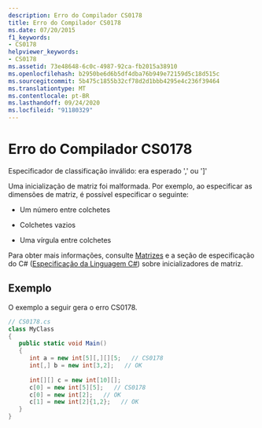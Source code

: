```yaml
---
description: Erro do Compilador CS0178
title: Erro do Compilador CS0178
ms.date: 07/20/2015
f1_keywords:
- CS0178
helpviewer_keywords:
- CS0178
ms.assetid: 73e48648-6c0c-4987-92ca-fb2015a38910
ms.openlocfilehash: b2950be6d6b5df4dba76b949e72159d5c18d515c
ms.sourcegitcommit: 5b475c1855b32cf78d2d1bbb4295e4c236f39464
ms.translationtype: MT
ms.contentlocale: pt-BR
ms.lasthandoff: 09/24/2020
ms.locfileid: "91180329"
---
```

# <a name="compiler-error-cs0178"></a>Erro do Compilador CS0178

Especificador de classificação inválido: era esperado ',' ou ']'  
  
 Uma inicialização de matriz foi malformada. Por exemplo, ao especificar as dimensões de matriz, é possível especificar o seguinte:  
  
- Um número entre colchetes  
  
- Colchetes vazios  
  
- Uma vírgula entre colchetes  
  
 Para obter mais informações, consulte [Matrizes](../../programming-guide/arrays/index.md) e a seção de especificação do C# ([Especificação da Linguagem C#](~/_csharplang/spec/arrays.md#array-initializers)) sobre inicializadores de matriz.  
  
## <a name="example"></a>Exemplo  

 O exemplo a seguir gera o erro CS0178.  
  
```csharp  
// CS0178.cs  
class MyClass  
{  
   public static void Main()  
   {  
      int a = new int[5][,][][5;   // CS0178  
      int[,] b = new int[3,2];   // OK  
  
      int[][] c = new int[10][];  
      c[0] = new int[5][5];   // CS0178  
      c[0] = new int[2];   // OK  
      c[1] = new int[2]{1,2};   // OK  
   }  
}  
```
